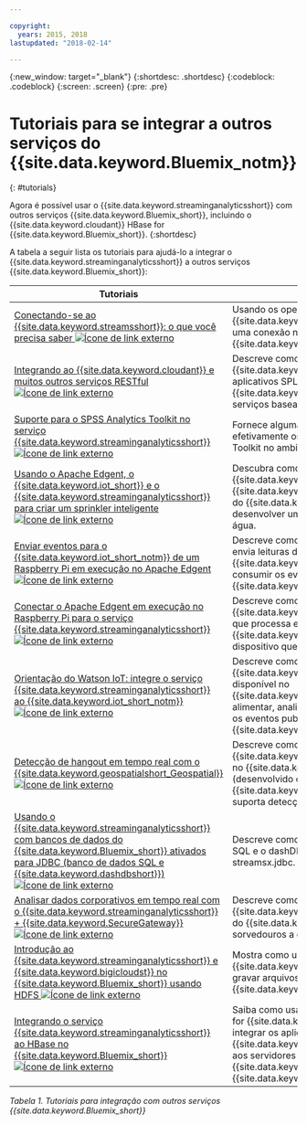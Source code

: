 ```yaml
---

copyright:
  years: 2015, 2018
lastupdated: "2018-02-14"

---
```


<!-- Attribute definitions -->
{:new_window: target="_blank"}
{:shortdesc: .shortdesc}
{:codeblock: .codeblock}
{:screen: .screen}
{:pre: .pre}

# Tutoriais para se integrar a outros serviços do {{site.data.keyword.Bluemix_notm}}
{: #tutorials}


Agora é possível usar o {{site.data.keyword.streaminganalyticsshort}} com outros serviços {{site.data.keyword.Bluemix_short}}, incluindo o {{site.data.keyword.cloudant}} HBase for {{site.data.keyword.Bluemix_short}}.
{:shortdesc}

A tabela a seguir lista os tutoriais para ajudá-lo a integrar o {{site.data.keyword.streaminganalyticsshort}} a outros serviços {{site.data.keyword.Bluemix_short}}:


| Tutoriais | Descrição   |
|----------|--------|
| [Conectando-se ao {{site.data.keyword.streamsshort}}: o que você precisa saber ![Ícone de link externo](../../icons/launch-glyph.svg "Ícone de link externo")](https://ibm.co/2iDHfFt) | Usando os operadores do {{site.data.keyword.streamsshort}} que atendem uma conexão no {{site.data.keyword.streaminganalyticsshort}}  |
| [Integrando ao {{site.data.keyword.cloudant}} e muitos outros serviços RESTful ![Ícone de link externo](../../icons/launch-glyph.svg "Ícone de link externo")](https://developer.ibm.com/streamsdev/docs/integrating-with-cloudant-and-many-other-restful-services/) | Descreve como usar os adaptadores HTTP do {{site.data.keyword.streamsshort}} para integrar aplicativos SPL ao {{site.data.keyword.cloudant}} e a outros serviços baseados em RESTful e na web. |
| [Suporte para o SPSS Analytics Toolkit no serviço {{site.data.keyword.streaminganalyticsshort}} ![Ícone de link externo](../../icons/launch-glyph.svg "Ícone de link externo")](https://developer.ibm.com/streamsdev/docs/spss-in-bluemix-streaming-analytics-service/) | Fornece algumas dicas necessárias para usar efetivamente os operadores do SPSS Analytics Toolkit no ambiente de nuvem. |
| [Usando o Apache Edgent, o {{site.data.keyword.iot_short}} e o {{site.data.keyword.streaminganalyticsshort}} para criar um sprinkler inteligente ![Ícone de link externo](../../icons/launch-glyph.svg "Ícone de link externo")](https://developer.ibm.com/bluemix/2016/06/01/better-analytics-with-apache-quarks/)| Descubra como combinar o Apache Edgent, o {{site.data.keyword.streaminganalyticsshort}}, o {{site.data.keyword.iot_short}} e outros serviços do {{site.data.keyword.Bluemix_short}} para desenvolver uma solução de conservação de água. |
| [Enviar eventos para o {{site.data.keyword.iot_short_notm}} de um Raspberry Pi em execução no Apache Edgent ![Ícone de link externo](../../icons/launch-glyph.svg "Ícone de link externo")](https://ibm.co/2BWqMou)| Descreve como criar um aplicativo Edgent que envia leituras de um sensor para o {{site.data.keyword.iot_short_notm}} e como consumir os eventos de um aplicativo {{site.data.keyword.streamsshort}}.|
| [Conectar o Apache Edgent em execução no Raspberry Pi para o serviço {{site.data.keyword.streaminganalyticsshort}} ![Ícone de link externo](../../icons/launch-glyph.svg "Ícone de link externo")](https://ibm.co/2BWXjec)| Descreve como criar um aplicativo {{site.data.keyword.streaminganalyticsshort}} que processa eventos enviados para o {{site.data.keyword.iot_short_notm}} de um dispositivo que executa o Apache Edgent. |
| [Orientação do Watson IoT: integre o serviço {{site.data.keyword.streaminganalyticsshort}} ao {{site.data.keyword.iot_short_notm}} ![Ícone de link externo](../../icons/launch-glyph.svg "Ícone de link externo")](https://developer.ibm.com/recipes/tutorials/integrate-ibm-streaming-analytics-service-with-watson-iot-platform/)| Descreve como usar o serviço {{site.data.keyword.streaminganalyticsshort}}, disponível no {{site.data.keyword.Bluemix_short}}, para alimentar, analisar e correlacionar rapidamente os eventos publicados por dispositivos IoT no {{site.data.keyword.iot_short_notm}}.|
| [Detecção de hangout em tempo real com o {{site.data.keyword.geospatialshort_Geospatial}} ![Ícone de link externo](../../icons/launch-glyph.svg "Ícone de link externo")](https://developer.ibm.com/bluemix/2016/05/27/real-time-hangout-detection/)	| Descreve como o serviço {{site.data.keyword.geospatialshort_Geospatial}} no {{site.data.keyword.Bluemix_short}} (desenvolvido com o {{site.data.keyword.streaminganalyticsshort}}) suporta detecção de hangout em tempo real.|
| [Usando o {{site.data.keyword.streaminganalyticsshort}} com bancos de dados do {{site.data.keyword.Bluemix_short}} ativados para JDBC (banco de dados SQL e {{site.data.keyword.dashdbshort}}) ![Ícone de link externo](../../icons/launch-glyph.svg "Ícone de link externo")](https://developer.ibm.com/bluemix/2016/01/26/streaming-analytics-with-jdbc-enabled-databases/)	| Descreve como integrar com o banco de dados SQL e o dashDB usando o kit de ferramentas streamsx.jdbc.	|
| [Analisar dados corporativos em tempo real com o {{site.data.keyword.streaminganalyticsshort}} + {{site.data.keyword.SecureGateway}} ![Ícone de link externo](../../icons/launch-glyph.svg "Ícone de link externo")](https://developer.ibm.com/bluemix/2016/02/17/analyze-enterprise-data-with-streaming-analytics-secure-gateway/) | Descreve como conectar um túnel do {{site.data.keyword.SecureGateway}} a origens do {{site.data.keyword.streamsshort}} e sorvedouros a dados em movimento.	|
| [Introdução ao {{site.data.keyword.streaminganalyticsshort}} e {{site.data.keyword.bigicloudst}} no {{site.data.keyword.Bluemix_short}} usando HDFS ![Ícone de link externo](../../icons/launch-glyph.svg "Ícone de link externo")](https://developer.ibm.com/bluemix/2016/02/26/streaming-analytics-and-biginsights-using-hdfs/)	| Mostra como usar os operadores do {{site.data.keyword.streamsshort}} para ler e gravar arquivos no HDFS no {{site.data.keyword.Bluemix_short}}.	|
| [Integrando o serviço {{site.data.keyword.streaminganalyticsshort}} ao HBase no {{site.data.keyword.Bluemix_short}} ![Ícone de link externo](../../icons/launch-glyph.svg "Ícone de link externo")](https://developer.ibm.com/streamsdev/docs/integrating-streams-biginsights-hbase-service-bluemix/)| Saiba como usar o kit de ferramentas do HBase for {{site.data.keyword.Bluemix_short}} para integrar os aplicativos {{site.data.keyword.streaminganalyticsshort}} aos servidores HBase no {{site.data.keyword.bigicloudst}} no {{site.data.keyword.Bluemix_short}}.	|

*Tabela 1. Tutoriais para integração com outros serviços {{site.data.keyword.Bluemix_short}}*
